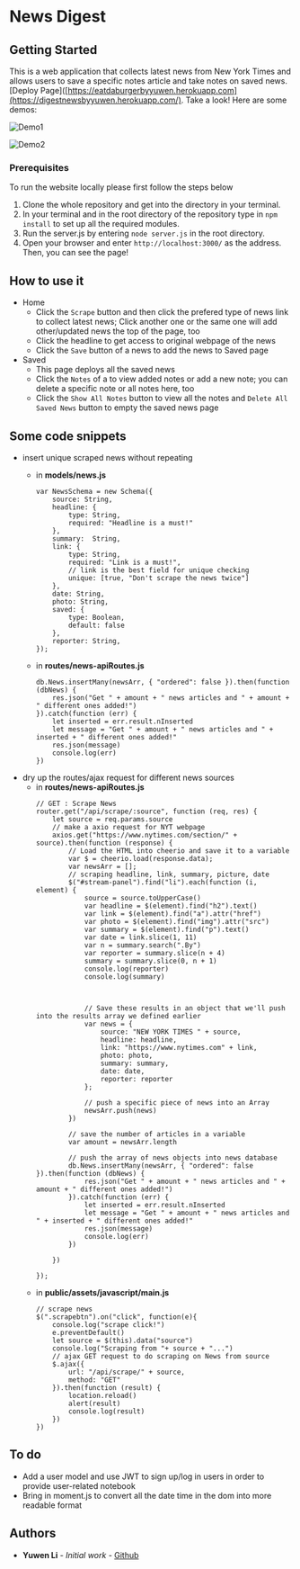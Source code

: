 # News Digest

## Getting Started

This is a web application that collects latest news from New York Times and allows users to save a specific notes article and take notes on saved news. [Deploy Page]([https://eatdaburgerbyyuwen.herokuapp.com](https://digestnewsbyyuwen.herokuapp.com/). Take a look! Here are some demos:

![Demo1](/demos/demo1.gif)

![Demo2](/demos/demo2.gif)

### Prerequisites

To run the website locally please first follow the steps below

1. Clone the whole repository and get into the directory in your terminal.
2. In your terminal and in the root directory of the repository type in  `npm install`  to set up all the required modules.
3. Run the server.js by entering `node server.js` in the root directory. 
4. Open your browser and enter `http://localhost:3000/` as the address. Then, you can see the page!

## How to use it
- Home
  - Click the `Scrape` button and then click the prefered type of news link to collect latest news; Click another one or the same one will add other/updated news the top of the page, too
  - Click the headline to get access to original webpage of the news
  - Click the `Save` button of a news to add the news to Saved page
- Saved
  - This page deploys all the saved news
  - Click the `Notes` of a to view added notes or add a new note; you can delete a specific note or all notes here, too
  - Click the `Show All Notes` button to view all the notes and `Delete All Saved News` button to empty the saved news page

## Some code snippets
- insert unique scraped news without repeating
  - in **models/news.js**
  
    ~~~~
    var NewsSchema = new Schema({
        source: String,
        headline: {
            type: String,
            required: "Headline is a must!"
        },
        summary:  String,
        link: {
            type: String,
            required: "Link is a must!",
            // link is the best field for unique checking
            unique: [true, "Don't scrape the news twice"]
        },
        date: String,
        photo: String,
        saved: {
            type: Boolean,
            default: false
        },
        reporter: String,
    });
    ~~~~

  - in **routes/news-apiRoutes.js**
    ~~~~
    db.News.insertMany(newsArr, { "ordered": false }).then(function (dbNews) {
        res.json("Get " + amount + " news articles and " + amount + " different ones added!")
    }).catch(function (err) {
        let inserted = err.result.nInserted
        let message = "Get " + amount + " news articles and " + inserted + " different ones added!"
        res.json(message)
        console.log(err)
    })
    ~~~~
- dry up the routes/ajax request for different news sources
  - in **routes/news-apiRoutes.js**
    ~~~~
    // GET : Scrape News
    router.get("/api/scrape/:source", function (req, res) {
        let source = req.params.source
        // make a axio request for NYT webpage
        axios.get("https://www.nytimes.com/section/" + source).then(function (response) {
            // Load the HTML into cheerio and save it to a variable 
            var $ = cheerio.load(response.data);
            var newsArr = [];
            // scraping headline, link, summary, picture, date
            $("#stream-panel").find("li").each(function (i, element) {
                source = source.toUpperCase()
                var headline = $(element).find("h2").text()
                var link = $(element).find("a").attr("href")
                var photo = $(element).find("img").attr("src")
                var summary = $(element).find("p").text()
                var date = link.slice(1, 11)
                var n = summary.search(".By")
                var reporter = summary.slice(n + 4)
                summary = summary.slice(0, n + 1)
                console.log(reporter)
                console.log(summary)



                // Save these results in an object that we'll push into the results array we defined earlier
                var news = {
                    source: "NEW YORK TIMES " + source,
                    headline: headline,
                    link: "https://www.nytimes.com" + link,
                    photo: photo,
                    summary: summary,
                    date: date,
                    reporter: reporter
                };

                // push a specific piece of news into an Array
                newsArr.push(news)
            })

            // save the number of articles in a variable
            var amount = newsArr.length

            // push the array of news objects into news database
            db.News.insertMany(newsArr, { "ordered": false }).then(function (dbNews) {
                res.json("Get " + amount + " news articles and " + amount + " different ones added!")
            }).catch(function (err) {
                let inserted = err.result.nInserted
                let message = "Get " + amount + " news articles and " + inserted + " different ones added!"
                res.json(message)
                console.log(err)
            })

        })

    });
    ~~~~
  - in **public/assets/javascript/main.js**
    ~~~~
    // scrape news
    $(".scrapebtn").on("click", function(e){
        console.log("scrape click!")
        e.preventDefault()
        let source = $(this).data("source")
        console.log("Scraping from "+ source + "...")
        // ajax GET request to do scraping on News from source
        $.ajax({
            url: "/api/scrape/" + source,
            method: "GET"
        }).then(function (result) {
            location.reload()
            alert(result)
            console.log(result)
        })
    })
    ~~~~

## To do
- Add a user model and use JWT to sign up/log in users in order to provide user-related notebook
- Bring in moment.js to convert all the date time in the dom into more readable format


## Authors

* **Yuwen Li** - *Initial work* - [Github](https://github.com/muzlee1113)

